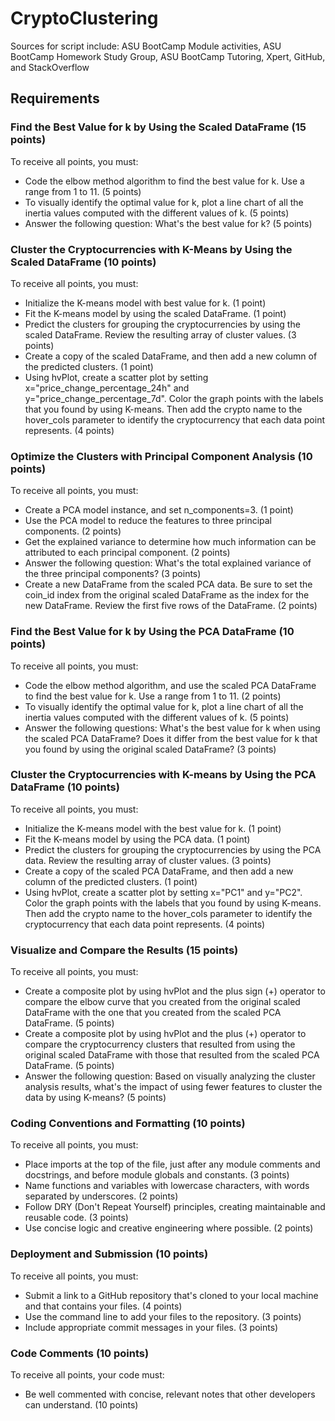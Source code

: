 # CryptoClustering

Sources for script include: ASU BootCamp Module activities, ASU BootCamp Homework Study Group, ASU BootCamp Tutoring, Xpert, GitHub, and StackOverflow


## Requirements
### Find the Best Value for k by Using the Scaled DataFrame (15 points)
To receive all points, you must:
- Code the elbow method algorithm to find the best value for k. Use a range from 1 to 11. (5 points)
- To visually identify the optimal value for k, plot a line chart of all the inertia values computed with the different values of k. (5 points)
- Answer the following question: What's the best value for k? (5 points)

### Cluster the Cryptocurrencies with K-Means by Using the Scaled DataFrame (10 points)
To receive all points, you must:
- Initialize the K-means model with best value for k. (1 point)
- Fit the K-means model by using the scaled DataFrame. (1 point)
- Predict the clusters for grouping the cryptocurrencies by using the scaled DataFrame. Review the resulting array of cluster values. (3 points)
- Create a copy of the scaled DataFrame, and then add a new column of the predicted clusters. (1 point)
- Using hvPlot, create a scatter plot by setting x="price_change_percentage_24h" and y="price_change_percentage_7d". Color the graph points with the labels that you found by using K-means. Then add the crypto name to the hover_cols parameter to identify the cryptocurrency that each data point represents. (4 points)

### Optimize the Clusters with Principal Component Analysis (10 points)
To receive all points, you must:
- Create a PCA model instance, and set n_components=3. (1 point)
- Use the PCA model to reduce the features to three principal components. (2 points)
- Get the explained variance to determine how much information can be attributed to each principal component. (2 points)
- Answer the following question: What's the total explained variance of the three principal components? (3 points)
- Create a new DataFrame from the scaled PCA data. Be sure to set the coin_id index from the original scaled DataFrame as the index for the new DataFrame. Review the first five rows of the DataFrame. (2 points)

### Find the Best Value for k by Using the PCA DataFrame (10 points)
To receive all points, you must:
- Code the elbow method algorithm, and use the scaled PCA DataFrame to find the best value for k. Use a range from 1 to 11. (2 points)
- To visually identify the optimal value for k, plot a line chart of all the inertia values computed with the different values of k. (5 points)
- Answer the following questions: What's the best value for k when using the scaled PCA DataFrame? Does it differ from the best value for k that you found by using the original scaled DataFrame? (3 points)

### Cluster the Cryptocurrencies with K-means by Using the PCA DataFrame (10 points)
To receive all points, you must:
- Initialize the K-means model with the best value for k. (1 point)
- Fit the K-means model by using the PCA data. (1 point)
- Predict the clusters for grouping the cryptocurrencies by using the PCA data. Review the resulting array of cluster values. (3 points)
- Create a copy of the scaled PCA DataFrame, and then add a new column of the predicted clusters. (1 point)
- Using hvPlot, create a scatter plot by setting x="PC1" and y="PC2". Color the graph points with the labels that you found by using K-means. Then add the crypto name to the hover_cols parameter to identify the cryptocurrency that each data point represents. (4 points)

### Visualize and Compare the Results (15 points)
To receive all points, you must:
- Create a composite plot by using hvPlot and the plus sign (+) operator to compare the elbow curve that you created from the original scaled DataFrame with the one that you created from the scaled PCA DataFrame. (5 points)
- Create a composite plot by using hvPlot and the plus (+) operator to compare the cryptocurrency clusters that resulted from using the original scaled DataFrame with those that resulted from the scaled PCA DataFrame. (5 points)
- Answer the following question: Based on visually analyzing the cluster analysis results, what's the impact of using fewer features to cluster the data by using K-means? (5 points)

### Coding Conventions and Formatting (10 points)
To receive all points, you must:
- Place imports at the top of the file, just after any module comments and docstrings, and before module globals and constants. (3 points)
- Name functions and variables with lowercase characters, with words separated by underscores. (2 points)
- Follow DRY (Don't Repeat Yourself) principles, creating maintainable and reusable code. (3 points)
- Use concise logic and creative engineering where possible. (2 points)

### Deployment and Submission (10 points)
To receive all points, you must:
- Submit a link to a GitHub repository that's cloned to your local machine and that contains your files. (4 points)
- Use the command line to add your files to the repository. (3 points)
- Include appropriate commit messages in your files. (3 points)

### Code Comments (10 points)
To receive all points, your code must:
- Be well commented with concise, relevant notes that other developers can understand. (10 points)
